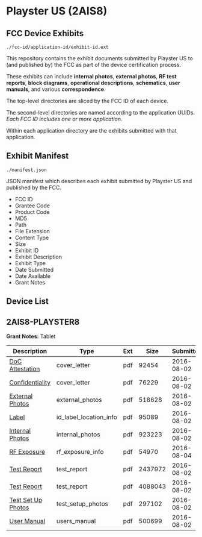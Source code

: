 # Playster US (2AIS8)
## FCC Device Exhibits

```
./fcc-id/application-id/exhibit-id.ext
```

This repository contains the exhibit documents submitted by Playster US to (and published by) the FCC as part of the device certification process.

These exhibits can include **internal photos**, **external photos**, **RF test reports**, **block diagrams**, **operational descriptions**, **schematics**, **user manuals**, and various **correspondence**.

The top-level directories are sliced by the FCC ID of each device.

The second-level directories are named according to the application UUIDs. *Each FCC ID includes one or more application.*

Within each application directory are the exhibits submitted with that application. 

## Exhibit Manifest

```
./manifest.json
```

JSON manifest which describes each exhibit submitted by Playster US and published by the FCC.

- FCC ID
- Grantee Code
- Product Code
- MD5
- Path
- File Extension
- Content Type
- Size
- Exhibit ID
- Exhibit Description
- Exhibit Type
- Date Submitted
- Date Available
- Grant Notes

## Device List
## 2AIS8-PLAYSTER8
**Grant Notes:** Tablet

| Description | Type | Ext | Size | Submitted | Available |
| ----------- | ---- | --- | ---- | --------- | --------- |
| [DoC Attestation](2AIS8-PLAYSTER8/3d74e65770c7d245b7ddd2244d1ae9b0/3084614.pdf) | cover_letter | pdf | 92454 | 2016-08-02 | 2016-08-04 |
| [Confidentiality](2AIS8-PLAYSTER8/3d74e65770c7d245b7ddd2244d1ae9b0/3084615.pdf) | cover_letter | pdf | 76229 | 2016-08-02 | 2016-08-04 |
| [External Photos](2AIS8-PLAYSTER8/3d74e65770c7d245b7ddd2244d1ae9b0/3084616.pdf) | external_photos | pdf | 518628 | 2016-08-02 | 2016-08-04 |
| [Label](2AIS8-PLAYSTER8/3d74e65770c7d245b7ddd2244d1ae9b0/3084618.pdf) | id_label_location_info | pdf | 95089 | 2016-08-02 | 2016-08-04 |
| [Internal Photos](2AIS8-PLAYSTER8/3d74e65770c7d245b7ddd2244d1ae9b0/3084617.pdf) | internal_photos | pdf | 923223 | 2016-08-02 | 2016-08-04 |
| [RF Exposure](2AIS8-PLAYSTER8/3d74e65770c7d245b7ddd2244d1ae9b0/3088359.pdf) | rf_exposure_info | pdf | 54970 | 2016-08-04 | 2016-08-04 |
| [Test Report](2AIS8-PLAYSTER8/3d74e65770c7d245b7ddd2244d1ae9b0/3084622.pdf) | test_report | pdf | 2437972 | 2016-08-02 | 2016-08-04 |
| [Test Report](2AIS8-PLAYSTER8/3d74e65770c7d245b7ddd2244d1ae9b0/3084623.pdf) | test_report | pdf | 4088043 | 2016-08-02 | 2016-08-04 |
| [Test Set Up Photos](2AIS8-PLAYSTER8/3d74e65770c7d245b7ddd2244d1ae9b0/3084621.pdf) | test_setup_photos | pdf | 297102 | 2016-08-02 | 2016-08-04 |
| [User Manual](2AIS8-PLAYSTER8/3d74e65770c7d245b7ddd2244d1ae9b0/3084624.pdf) | users_manual | pdf | 500699 | 2016-08-02 | 2016-08-04 |
